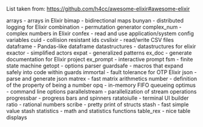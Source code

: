 List taken from: https://github.com/h4cc/awesome-elixir#awesome-elixir

arrays - arrays in Elixir
bimap - bidirectional maps
bunyan - distributed logging for Elixir
combination - permutation generator
complex_num - complex numbers in Elixir
confex - read and use application/system config variables
cuid - collision resistant ids
cvslixir - read/write CSV files
dataframe - Pandas-like dataframe
datastructures - datastructures for elixir
exactor - simplified actors
expat - generalized patterns
ex_doc - generate documentation for Elixir project
ex_prompt - interactive prompt
fsm - finite state machine
getopt - options parser
guardsafe - macros that expand safely into code within guards
immortal - fault tolerance for OTP Elixir
json - parse and generate json
matrex - fast matrix arithmetics
number - definition of the property of being a number
opq - in-memory FIFO queueing
optimus - command line options
parallelstream - parallelization of stream operations
progressbar - progress bars and spinners
ratatoiulle - terminal UI builder
ratio - rational numbers
scribe - pretty print of structs
stash - fast simple value stash
statistics - math and statistics functions
table_rex - nice table displays

